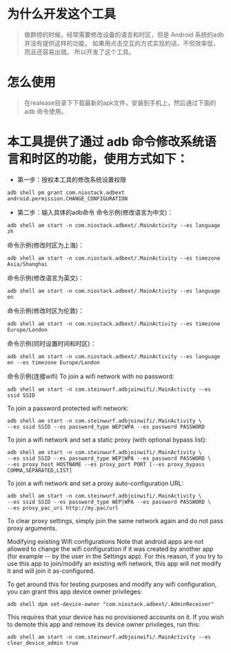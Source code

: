 # 为什么开发这个工具
> 做群控的时候，经常需要修改设备的语言和时区，但是 Android 系统的adb并没有提供这样的功能，
> 如果用点击交互的方式实现的话，不但效率低，而且还容易出错。
> 所以开发了这个工具。

# 怎么使用
> 在realease目录下下载最新的apk文件，安装到手机上，然后通过下面的adb 命令使用。

# 本工具提供了通过 adb 命令修改系统语言和时区的功能，使用方式如下：
* 第一步：授权本工具的修改系统设置权限
```shell
adb shell pm grant com.niostack.adbext android.permission.CHANGE_CONFIGURATION
```
* 第二步：输入具体的adb命令
命令示例(修改语言为中文)：
```shell
adb shell am start -n com.niostack.adbext/.MainActivity --es language zh
```
命令示例(修改时区为上海)：
```shell
adb shell am start -n com.niostack.adbext/.MainActivity --es timezone Asia/Shanghai
```
命令示例(修改语言为英文)：
```shell
adb shell am start -n com.niostack.adbext/.MainActivity --es language en
```
命令示例(修改时区为伦敦)：
```shell
adb shell am start -n com.niostack.adbext/.MainActivity --es timezone Europe/London
```
命令示例(同时设置时间和时区)：
```shell
adb shell am start -n com.niostack.adbext/.MainActivity --es language en --es timezone Europe/London
```
命令示例(连接wifi)
To join a wifi network with no password:
```shell
adb shell am start -n com.steinwurf.adbjoinwifi/.MainActivity --es ssid SSID
```
To join a password protected wifi network:
```shell
adb shell am start -n com.steinwurf.adbjoinwifi/.MainActivity \
--es ssid SSID --es password_type WEP|WPA --es password PASSWORD
```
To join a wifi network and set a static proxy (with optional bypass list):
```shell
adb shell am start -n com.steinwurf.adbjoinwifi/.MainActivity \
--es ssid SSID --es password_type WEP|WPA --es password PASSWORD \
--es proxy_host HOSTNAME --es proxy_port PORT [--es proxy_bypass COMMA,SEPARATED,LIST]
```
To join a wifi network and set a proxy auto-configuration URL:
```shell
adb shell am start -n com.steinwurf.adbjoinwifi/.MainActivity \
--es ssid SSID --es password_type WEP|WPA --es password PASSWORD \
--es proxy_pac_uri http://my.pac/url
```
To clear proxy settings, simply join the same network again and do not pass proxy arguments.

Modifying existing Wifi configurations
Note that android apps are not allowed to change the wifi configuration if it was created by another app (for example -- by the user in the Settings app). For this reason, if you try to use this app to join/modify an existing wifi network, this app will not modify it and will join it as-configured.

To get around this for testing purposes and modify any wifi configuration, you can grant this app device owner privileges:
```shell
adb shell dpm set-device-owner "com.niostack.adbext/.AdminReceiver"
```
This requires that your device has no provisioned accounts on it. If you wish to demote this app and remove its device owner privileges, run this:
```shell
adb shell am start -n com.steinwurf.adbjoinwifi/.MainActivity --es clear_device_admin true
```